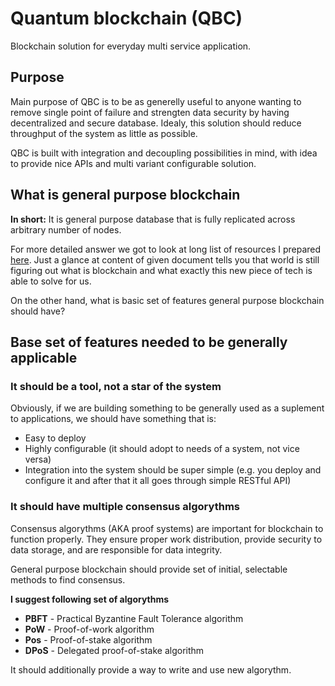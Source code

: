 # Quantum blockchain (QBC)

Blockchain solution for everyday multi service application. 

## Purpose

Main purpose of QBC is to be as generelly useful to anyone wanting to remove single point of failure and strengten data security by having decentralized and secure database. Idealy, this solution should reduce throughput of the system as little as possible.

QBC is built with integration and decoupling possibilities in mind, with idea to provide nice APIs and multi variant configurable solution. 

## What is general purpose blockchain

**In short:** It is general purpose database that is fully replicated across arbitrary number of nodes.

For more detailed answer we got to look at long list of resources I prepared [here](). Just a glance at content of given document tells you that world is still figuring out what is blockchain and what exactly this new piece of tech is able to solve for us.

On the other hand, what is basic set of features general purpose blockchain should have?

## Base set of features needed to be generally applicable

### It should be a tool, not a star of the system

Obviously, if we are building something to be generally used as a suplement to applications, we should have something that is:
* Easy to deploy
* Highly configurable (it should adopt to needs of a system, not vice versa)
* Integration into the system should be super simple (e.g. you deploy and configure it and after that it all goes through simple RESTful API)

### It should have multiple consensus algorythms

Consensus algorythms (AKA proof systems) are important for blockchain to function properly. They ensure proper work distribution, provide security to data storage, and are responsible for data integrity. 

General purpose blockchain should provide set of initial, selectable methods to find consensus. 

**I suggest following set of algorythms**

* **PBFT** - Practical Byzantine Fault Tolerance algorithm
* **PoW** - Proof-of-work algorithm
* **Pos** - Proof-of-stake algorithm
* **DPoS** - Delegated proof-of-stake algorithm

It should additionally provide a way to write and use new algorythm.

